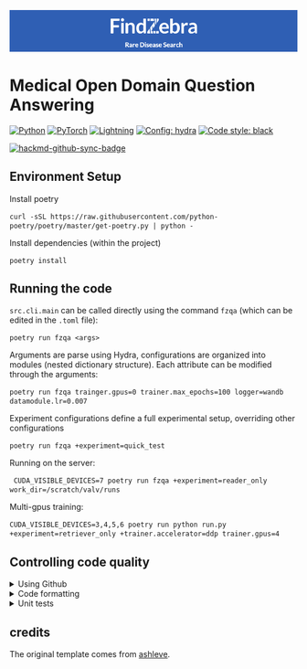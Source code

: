 ![FindZebra: rare disease search](fz-banner.png)

# Medical Open Domain Question Answering

<a href="https://pytorch.org/get-started/locally/"><img alt="Python" src="https://img.shields.io/badge/-Python 3.7--3.9-blue?style=for-the-badge&logo=python&logoColor=white"></a>
<a href="https://pytorch.org/get-started/locally/"><img alt="PyTorch" src="https://img.shields.io/badge/-PyTorch 1.8+-ee4c2c?style=for-the-badge&logo=pytorch&logoColor=white"></a>
<a href="https://pytorchlightning.ai/"><img alt="Lightning" src="https://img.shields.io/badge/-Lightning-792ee5?style=for-the-badge&logo=pytorchlightning&logoColor=white"></a>
<a href="https://hydra.cc/"><img alt="Config: hydra" src="https://img.shields.io/badge/config-hydra-89b8cd?style=for-the-badge&labelColor=gray"></a>
<a href="https://black.readthedocs.io/en/stable/"><img alt="Code style: black" src="https://img.shields.io/badge/code%20style-black-black.svg?style=for-the-badge&labelColor=gray"></a>

[![hackmd-github-sync-badge](https://hackmd.io/HQFPXkocSMKuJvtWWVJNKg/badge)](https://hackmd.io/HQFPXkocSMKuJvtWWVJNKg)

## Environment Setup

Install poetry

```shell
curl -sSL https://raw.githubusercontent.com/python-poetry/poetry/master/get-poetry.py | python -
```

Install dependencies (within the project)

```shell
poetry install
```

## Running the code

`src.cli.main` can be called directly using the command `fzqa` (which can be edited in the `.toml` file):

```shell
poetry run fzqa <args>
```

Arguments are parse using Hydra, configurations are organized into modules (nested dictionary structure). Each attribute
can be modified through the arguments:

```shell
poetry run fzqa trainger.gpus=0 trainer.max_epochs=100 logger=wandb datamodule.lr=0.007
```

Experiment configurations define a full experimental setup, overriding other configurations

```shell
poetry run fzqa +experiment=quick_test
```

Running on the server:

```shell
 CUDA_VISIBLE_DEVICES=7 poetry run fzqa +experiment=reader_only work_dir=/scratch/valv/runs 
 ```

Multi-gpus training:

```shell
CUDA_VISIBLE_DEVICES=3,4,5,6 poetry run python run.py +experiment=retriever_only +trainer.accelerator=ddp trainer.gpus=4
```

## Controlling code quality

<details>
<summary>Using Github</summary>

### Opening issues

Each task, bug or idea should be registered as an issue. New issues are automatically added to `project/development/todo`.
Use `- [ ] <text>` to describe each item in a task.

### Using the project tab

Use the [project page](https://github.com/vlievin/fz-openqa/projects) to keep track of progress

### Branching

Do not implement features in the `master` branch. Create a new branch for each issue. Use a pull request to merge the branch with master and close the corresponding issue.
Closed issues are automatically moved to `project/development/done`.

</details>

<details>

<summary>Code formatting</summary>

### [Black](https://github.com/psf/black)

Black is a code formatter for python. You can run it indepedently using

```shell
black <directory>
```

### [flake8](https://flake8.pycqa.org/en/latest/)

Flake8 is a tool to ensure the code to be correctly formatted.

### Setting up git hooks using [pre-commit](http://python-poetry.org)

Git hooks allows to execute some piece of code before every commit/push/pull request/... Pre-commit hooks aim at
checking the format of the code before a commit. They can be installed using the following commands:

```shell
pip install pre-commit
pre-commit install
```

At every commit, both `black` and `flake8` will be run. If the code is not `flake8` compliant, the commit will be
rejected. Furthermore, you can run `flake8` and `black` using:

```shell
pre-commit run --all-files
```

</details>

<details>

<summary>Unit tests</summary>

Core functions should be properly tested. Unit tests can be implemented in `tests/` and executed using:

```shell
poetry run python -m unittest discover
```

## Main dependencies

The package relies on:

* [Lightning](https://github.com/PyTorchLightning/pytorch-lightning) to simplify training management including
  distributed computing, logging, checkpointing, early stopping, half precision training, ...
* [Hydra](https://hydra.cc/docs/intro/) for a clean management of experiments (setting hyper-parameters, ...)
* [Weights and Biases](https://wandb.ai) for clean logging and experiment tracking
* [Poetry](https://python-poetry.org/) for stricter dependency management and easy packaging

</details>

## credits

The original template comes from [ashleve](https://github.com/ashleve/lightning-hydra-template).
